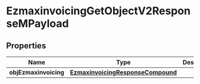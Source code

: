 
# EzmaxinvoicingGetObjectV2ResponseMPayload

## Properties
Name | Type | Description | Notes
------------ | ------------- | ------------- | -------------
**objEzmaxinvoicing** | [**EzmaxinvoicingResponseCompound**](EzmaxinvoicingResponseCompound.md) |  | 



